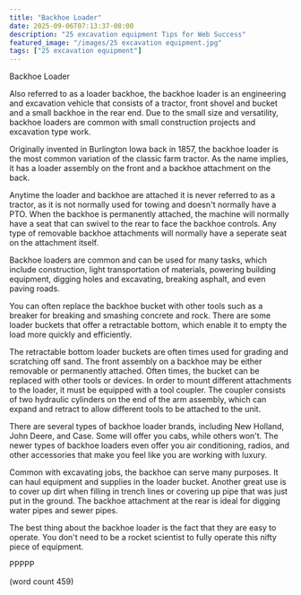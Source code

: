 ```yaml
---
title: "Backhoe Loader"
date: 2025-09-06T07:13:37-08:00
description: "25 excavation equipment Tips for Web Success"
featured_image: "/images/25 excavation equipment.jpg"
tags: ["25 excavation equipment"]
---
```


Backhoe Loader

Also referred to as a loader backhoe, the backhoe
loader is an engineering and excavation vehicle that
consists of a tractor, front shovel and bucket and
a small backhoe in the rear end.  Due to the small
size and versatility, backhoe loaders are common
with small construction projects and excavation type
work.

Originally invented in Burlington Iowa back in 1857,
the backhoe loader is the most common variation of
the classic farm tractor.  As the name implies, it
has a loader assembly on the front and a backhoe
attachment on the back.  

Anytime the loader and backhoe are attached it is 
never referred to as a tractor, as it is not normally
used for towing and doesn't normally have a PTO.
When the backhoe is permanently attached, the 
machine will normally have a seat that can swivel
to the rear to face the backhoe controls.  Any type
of removable backhoe attachments will normally have
a seperate seat on the attachment itself.

Backhoe loaders are common and can be used for many
tasks, which include construction, light transportation
of materials, powering building equipment, digging
holes and excavating, breaking asphalt, and even
paving roads.

You can often replace the backhoe bucket with 
other tools such as a breaker for breaking and
smashing concrete and rock.  There are some loader
buckets that offer a retractable bottom, which
enable it to empty the load more quickly and
efficiently. 

The retractable bottom loader buckets are often
times used for grading and scratching off sand.
The front assembly on a backhoe may be either 
removable or permanently attached.  Often times,
the bucket can be replaced with other tools or
devices.  In order to mount different attachments
to the loader, it must be equipped with a tool 
coupler.  The coupler consists of two hydraulic
cylinders on the end of the arm assembly, which
can expand and retract to allow different tools to
be attached to the unit.

There are several types of backhoe loader brands,
including New Holland, John Deere, and Case.  Some
will offer you cabs, while others won't.  The 
newer types of backhoe loaders even offer you air
conditioning, radios, and other accessories that
make you feel like you are working with luxury.

Common with excavating jobs, the backhoe can serve
many purposes.  It can haul equipment and supplies 
in the loader bucket.  Another great use is to cover
up dirt when filling in trench lines or covering
up pipe that was just put in the ground.  The
backhoe attachment at the rear is ideal for digging
water pipes and sewer pipes.

The best thing about the backhoe loader is the
fact that they are easy to operate.  You don't 
need to be a rocket scientist to fully operate this
nifty piece of equipment.

PPPPP

(word count 459)
